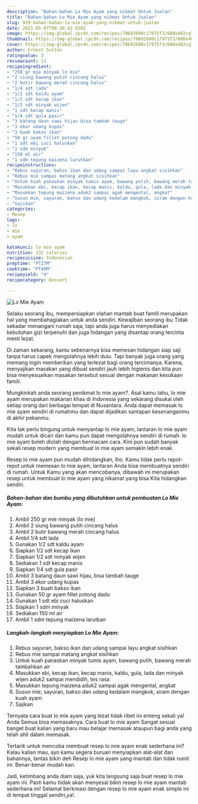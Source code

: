 ```yaml
---
description: "Bahan-bahan Lo Mie Ayam yang nikmat Untuk Jualan"
title: "Bahan-bahan Lo Mie Ayam yang nikmat Untuk Jualan"
slug: 919-bahan-bahan-lo-mie-ayam-yang-nikmat-untuk-jualan
date: 2021-05-07T08:38:42.910Z
image: https://img-global.cpcdn.com/recipes/70692600c17975f3/680x482cq70/lo-mie-ayam-foto-resep-utama.jpg
thumbnail: https://img-global.cpcdn.com/recipes/70692600c17975f3/680x482cq70/lo-mie-ayam-foto-resep-utama.jpg
cover: https://img-global.cpcdn.com/recipes/70692600c17975f3/680x482cq70/lo-mie-ayam-foto-resep-utama.jpg
author: Ernest Sutton
ratingvalue: 3
reviewcount: 11
recipeingredient:
- "250 gr mie minyak lo mie"
- "2 siung bawang putih cincang halus"
- "2 butir bawang merah cincang halus"
- "1/4 sdt lada"
- "1/2 sdt kaldu ayam"
- "1/2 sdt kecap ikan"
- "1/2 sdt minyak wijen"
- "1 sdt kecap manis"
- "1/4 sdt gula pasir"
- "3 batang daun sawi hijau bisa tambah tauge"
- "3 ekor udang kupas"
- "3 buah bakso ikan"
- "50 gr ayam fillet potong dadu"
- "1 sdt ebi cuci haluskan"
- "1 sdm minyak"
- "150 ml air"
- "1 sdm tepung maizena larutkan"
recipeinstructions:
- "Rebus sayuran, bakso ikan dan udang sampai layu angkat sisihkan"
- "Rebus mie sampai matang angkat sisihkan"
- "Untuk kuah panaskan minyak tumis ayam, bawang putih, bawang merah tambahkan air"
- "Masukkan ebi, kecap ikan, kecap manis, kaldu, gula, lada dan minyak wijen aduk2 sampai mendidih, tes rasa"
- "Masukkan tepung maizena aduk2 sampai agak mengental, angkat"
- "Susun mie, sayuran, bakso dan udang kedalam mangkok, siram dengan kuah ayam"
- "Sajikan"
categories:
- Resep
tags:
- lo
- mie
- ayam

katakunci: lo mie ayam 
nutrition: 231 calories
recipecuisine: Indonesian
preptime: "PT27M"
cooktime: "PT48M"
recipeyield: "4"
recipecategory: Dessert

---
```



![Lo Mie Ayam](https://img-global.cpcdn.com/recipes/70692600c17975f3/680x482cq70/lo-mie-ayam-foto-resep-utama.jpg)

Selaku seorang ibu, mempersiapkan olahan mantab buat famili merupakan hal yang membahagiakan untuk anda sendiri. Kewajiban seorang ibu Tidak sekadar menangani rumah saja, tapi anda juga harus menyediakan kebutuhan gizi terpenuhi dan juga hidangan yang disantap orang tercinta mesti lezat.

Di zaman  sekarang, kamu sebenarnya bisa memesan hidangan siap saji tanpa harus capek mengolahnya lebih dulu. Tapi banyak juga orang yang memang ingin memberikan yang terlezat bagi orang tercintanya. Karena, menyajikan masakan yang dibuat sendiri jauh lebih higienis dan kita pun bisa menyesuaikan masakan tersebut sesuai dengan makanan kesukaan famili. 



Mungkinkah anda seorang penikmat lo mie ayam?. Asal kamu tahu, lo mie ayam merupakan makanan khas di Indonesia yang sekarang disukai oleh setiap orang dari berbagai tempat di Nusantara. Anda dapat memasak lo mie ayam sendiri di rumahmu dan dapat dijadikan santapan kesenanganmu di akhir pekanmu.

Kita tak perlu bingung untuk menyantap lo mie ayam, lantaran lo mie ayam mudah untuk dicari dan kamu pun dapat mengolahnya sendiri di rumah. lo mie ayam boleh diolah dengan bermacam cara. Kini pun sudah banyak sekali resep modern yang membuat lo mie ayam semakin lebih enak.

Resep lo mie ayam pun mudah dihidangkan, lho. Kamu tidak perlu repot-repot untuk memesan lo mie ayam, lantaran Anda bisa membuatnya sendiri di rumah. Untuk Kamu yang akan mencobanya, dibawah ini merupakan resep untuk membuat lo mie ayam yang nikamat yang bisa Kita hidangkan sendiri.

<!--inarticleads1-->

##### Bahan-bahan dan bumbu yang dibutuhkan untuk pembuatan Lo Mie Ayam:

1. Ambil 250 gr mie minyak (lo mie)
1. Ambil 2 siung bawang putih cincang halus
1. Ambil 2 butir bawang merah cincang halus
1. Ambil 1/4 sdt lada
1. Gunakan 1/2 sdt kaldu ayam
1. Siapkan 1/2 sdt kecap ikan
1. Siapkan 1/2 sdt minyak wijen
1. Sediakan 1 sdt kecap manis
1. Siapkan 1/4 sdt gula pasir
1. Ambil 3 batang daun sawi hijau, bisa tambah tauge
1. Ambil 3 ekor udang kupas
1. Siapkan 3 buah bakso ikan
1. Gunakan 50 gr ayam fillet potong dadu
1. Gunakan 1 sdt ebi cuci haluskan
1. Siapkan 1 sdm minyak
1. Sediakan 150 ml air
1. Ambil 1 sdm tepung maizena larutkan




<!--inarticleads2-->

##### Langkah-langkah menyiapkan Lo Mie Ayam:

1. Rebus sayuran, bakso ikan dan udang sampai layu angkat sisihkan
1. Rebus mie sampai matang angkat sisihkan
1. Untuk kuah panaskan minyak tumis ayam, bawang putih, bawang merah tambahkan air
1. Masukkan ebi, kecap ikan, kecap manis, kaldu, gula, lada dan minyak wijen aduk2 sampai mendidih, tes rasa
1. Masukkan tepung maizena aduk2 sampai agak mengental, angkat
1. Susun mie, sayuran, bakso dan udang kedalam mangkok, siram dengan kuah ayam
1. Sajikan




Ternyata cara buat lo mie ayam yang lezat tidak ribet ini enteng sekali ya! Anda Semua bisa memasaknya. Cara buat lo mie ayam Sangat sesuai banget buat kalian yang baru mau belajar memasak ataupun bagi anda yang telah ahli dalam memasak.

Tertarik untuk mencoba membuat resep lo mie ayam enak sederhana ini? Kalau kalian mau, ayo kamu segera buruan menyiapkan alat-alat dan bahannya, lantas bikin deh Resep lo mie ayam yang mantab dan tidak rumit ini. Benar-benar mudah kan. 

Jadi, ketimbang anda diam saja, yuk kita langsung saja buat resep lo mie ayam ini. Pasti kamu tiidak akan menyesal bikin resep lo mie ayam mantab sederhana ini! Selamat berkreasi dengan resep lo mie ayam enak simple ini di tempat tinggal sendiri,ya!.

